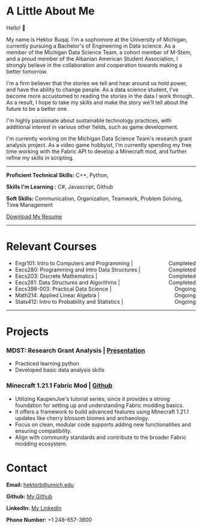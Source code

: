 # A Little About Me
Hello! 👋  

My name is Hektor Buqaj. I'm a sophomore at the University of Michigan, currently pursuing a Bachelor's of Engineering in Data science. As a member of the Michigan Data Science Team, a cohort member of M-Stem, and a proud member of the Albanian American Student Association, I strongly believe in the collaboration and cooperation towards making a better tomorrow.  

I'm a firm believer that the stories we tell and hear around us hold power, and have the ability to change people. As a data science student, I've become more accustomed to reading the stories in the data I work through. As a result, I hope to take my skills and make the story we'll tell about the future to be a better one.  

I'm highly passionate about sustainable technology practices, with additional interest in various other fields, such as game development.  

I'm currently working on the Michigan Data Science Team's research grant analysis project. As a video game hobbyist, I'm currently spending my free time working with the Fabric API to develop a Minecraft mod, and further refine my skills in scripting.  

---

**Proficient Technical Skills:** C++, Python, 

**Skills I'm Learning :** C#, Javascript, Github

**Soft Skills:** Communication, Organization, Teamwork, Problem Solving, Time Management

<a href="{{ site.resume_file }}" class="btn" download>Download My Resume</a>

---

# Relevant Courses
- Engr101: Intro to Computers and Programming | <span style="float:right;">Completed</span>
- Eecs280: Programming and Intro Data Structures | <span style="float:right;">Completed</span>
- Eecs203: Discrete Mathematics | <span style="float:right;">Completed</span>
- Eecs281: Data Structures and Algorithms | <span style="float:right;">Completed</span>
- Eecs398-003: Practical Data Science | <span style="float:right;">Ongoing</span>
- Math214: Applied Linear Algebra | <span style="float:right;">Ongoing</span>
- Stats412: Intro to Probability and Statistics | <span style="float:right;">Ongoing</span>

---

# Projects
### MDST: Research Grant Analysis | [Presentation](https://www.canva.com/design/DAGWwTYnXlg/nAtzd2Eopv9MCZ6SEbqq6w/edit?utm_content=DAGWwTYnXlg&utm_campaign=designshare&utm_medium=link2&utm_source=sharebutton)
- Practiced learning python
- Developed basic data analysis skills
  
### Minecraft 1.21.1 Fabric Mod | [Github](https://github.com/buqhek/Fabric-Tutorial-1.21.1)
- Utilizing KaupenJoe's tutorial series, since it provides a strong foundation for setting up and understanding Fabric modding basics.
- It offers a framework to build advanced features using Minecraft 1.21.1 updates like cherry blossom biomes and archaeology.
- Focus on clean, modular code supports adding new functionalities and ensuring compatibility.
- Align with community standards and contribute to the broader Fabric modding ecosystem.


# Contact

**Email:** hektorb@umich.edu  

**Github:** [My Github](https://github.com/buqhek)  

**LinkedIn:** [My LinkedIn](https://www.linkedin.com/in/hektor-buqaj/)

**Phone Number:**  +1 248-657-3600  

